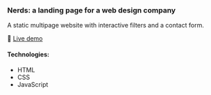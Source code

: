 ### Nerds: a landing page for a web design company
A static multipage website with interactive filters and a contact form.

🔗  [Live demo](https://dashasites.github.io/)

#### Technologies:
- HTML
- CSS
- JavaScript
